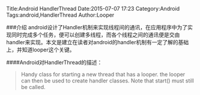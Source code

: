 Title:Android HandlerThread
Date:2015-07-07 17:23
Category:Android
Tags:android,HandlerThread
Author:Looper

###介绍
android设计了Handler机制来实现线程间的通讯，在应用程序中为了实现同时完成多个任务，便可以创建多线程，而各个线程之间的通讯便是交由handler来实现。本文是建立在读者对android的handler机制有一定了解的基础上，并知道looper这个关键。

####Android对HandlerThread的描述：
 >Handy class for starting a new thread that has a looper. the looper can then be used to create handler classes. Note that start() must still be called.

